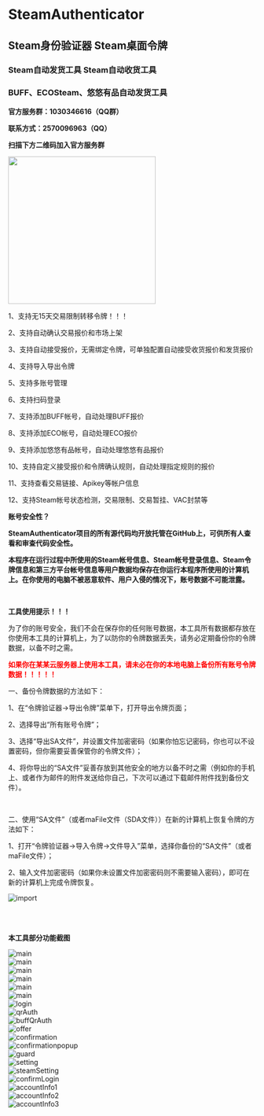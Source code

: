 # SteamAuthenticator
## Steam身份验证器 Steam桌面令牌
### Steam自动发货工具 Steam自动收货工具
### BUFF、ECOSteam、悠悠有品自动发货工具

<div>
  <p><strong>官方服务群：1030346616（QQ群）</strong></p>
  <p><strong>联系方式：2570096963（QQ）</strong></p>
  <p><strong>扫描下方二维码加入官方服务群</strong></p>
  <p><img src="/images/qqGroup.jpg" width="300" height="300" ></p>
</div>

<div>
  <p>1、支持无15天交易限制转移令牌！！！</p>
  <p>2、支持自动确认交易报价和市场上架</p>
  <p>3、支持自动接受报价，无需绑定令牌，可单独配置自动接受收货报价和发货报价</p>
  <p>4、支持导入导出令牌</p>
  <p>5、支持多账号管理</p>
  <p>6、支持扫码登录</p>
  <p>7、支持添加BUFF帐号，自动处理BUFF报价</p>
  <p>8、支持添加ECO帐号，自动处理ECO报价</p>
  <p>9、支持添加悠悠有品帐号，自动处理悠悠有品报价</p>
  <p>10、支持自定义接受报价和令牌确认规则，自动处理指定规则的报价</p>
  <p>11、支持查看交易链接、Apikey等帐户信息</p>
  <p>12、支持Steam帐号状态检测，交易限制、交易暂挂、VAC封禁等</p>
</div>

<div>
  <p><strong>账号安全性？</strong></p>
  <p><strong>SteamAuthenticator项目的所有源代码均开放托管在GitHub上，可供所有人查看和审查代码安全性。</strong></p>
  <p><strong>本程序在运行过程中所使用的Steam帐号信息、Steam帐号登录信息、Steam令牌信息和第三方平台帐号信息等用户数据均保存在你运行本程序所使用的计算机上。在你使用的电脑不被恶意软件、用户入侵的情况下，账号数据不可能泄露。</strong></p>
</div>
<br />
<div>
  <p><strong>工具使用提示！！！</strong></p>
  <p>为了你的账号安全，我们不会在保存你的任何账号数据，本工具所有数据都存放在你使用本工具的计算机上，为了以防你的令牌数据丢失，请务必定期备份你的令牌数据，以备不时之需。</p>
  <p style="color: #FF0000;"><strong>如果你在某某云服务器上使用本工具，请未必在你的本地电脑上备份所有账号令牌数据！！！！！</strong></p>
  <p>一、备份令牌数据的方法如下：</p>
  <p>1、在“令牌验证器->导出令牌”菜单下，打开导出令牌页面；</p>
  <p>2、选择导出“所有账号令牌”；</p>
  <p>3、选择“导出SA文件”，并设置文件加密密码（如果你怕忘记密码，你也可以不设置密码，但你需要妥善保管你的令牌文件）；</p>
  <p>4、将你导出的“SA文件”妥善存放到其他安全的地方以备不时之需（例如你的手机上、或者作为邮件的附件发送给你自己，下次可以通过下载邮件附件找到备份文件）。</p>
  <br />
  <p>二、使用“SA文件”（或者maFile文件（SDA文件））在新的计算机上恢复令牌的方法如下：</p>
  <p>1、打开“令牌验证器->导入令牌->文件导入”菜单，选择你备份的“SA文件”（或者maFile文件）；</p>
  <p>2、输入文件加密密码（如果你未设置文件加密密码则不需要输入密码），即可在新的计算机上完成令牌恢复。</p>
  
  ![import](images/export_import.png)<br />
</div>

<br /><br />
<p><strong>本工具部分功能截图</strong></p>

![main](images/1_main.png)<br />
![main](images/1_main_menu1.png)<br />
![main](images/1_main_menu2.png)<br />
![main](images/1_main_steam_menu.png)<br />
![main](images/2_main_buff.png)<br />
![main](images/2_main_buff_menu.png)<br />
![login](images/3_login.png)<br />
![qrAuth](images/4_qrAuth.png)<br />
![buffQrAuth](images/5_buffQrAuth.png)<br />
![offer](images/6_offer.png)<br />
![confirmation](images/7_confirmation.png)<br />
![confirmationpopup](images/8_confirmationpopup.png)<br />
![guard](images/9_guard.png)<br />
![setting](images/10_setting.png)<br />
![steamSetting](images/11_steamSetting.png)<br />
![confirmLogin](images/12_confirm_login.png)<br />
![accountInfo1](images/13_account_info_1.png)<br />
![accountInfo2](images/13_account_info_2.png)<br />
![accountInfo3](images/13_account_info_3.png)<br />



